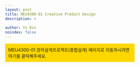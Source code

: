 ```yaml
---
layout: post
title: MEU4300-01 Creative Product Design
description: >
  
author: Yu Bin
noindex: false
---
```


<div style=" background-color: gold; padding:10px; width: 400px; height: auto; cursor: pointer;" onclick="location.href='https://ybkim95.github.io/meu4300-01/';"
Viewer
>
MEU4300-01 창의설계프로젝트(종합설계) 페이지로 이동하시려면 
여기를 클릭해주세요.
</div>
